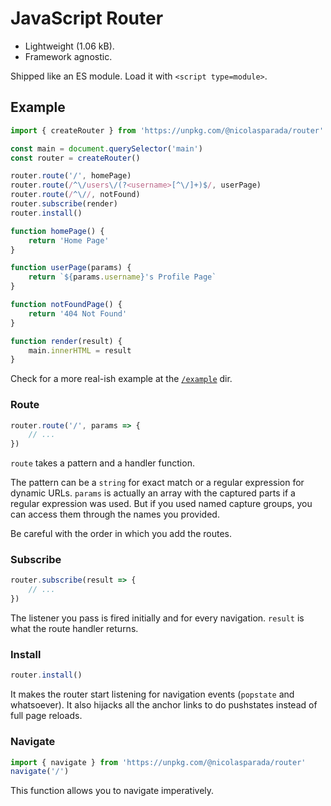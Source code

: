 # JavaScript Router

 - Lightweight (1.06 kB).
 - Framework agnostic.

Shipped like an ES module. Load it with `<script type=module>`.

## Example

```js
import { createRouter } from 'https://unpkg.com/@nicolasparada/router'

const main = document.querySelector('main')
const router = createRouter()

router.route('/', homePage)
router.route(/^\/users\/(?<username>[^\/]+)$/, userPage)
router.route(/^\//, notFound)
router.subscribe(render)
router.install()

function homePage() {
    return 'Home Page'
}

function userPage(params) {
    return `${params.username}'s Profile Page`
}

function notFoundPage() {
    return '404 Not Found'
}

function render(result) {
    main.innerHTML = result
}
```

Check for a more real-ish example at the [`/example`](https://js-router.netlify.com/) dir.

### Route

```js
router.route('/', params => {
    // ...
})
```

`route` takes a pattern and a handler function.

The pattern can be a `string` for exact match or a regular expression for dynamic URLs. `params` is actually an array with the captured parts if a regular expression was used. But if you used named capture groups, you can access them through the names you provided.

Be careful with the order in which you add the routes.

### Subscribe

```js
router.subscribe(result => {
    // ...
})
```

The listener you pass is fired initially and for every navigation.
`result` is what the route handler returns.

### Install

```js
router.install()
```

It makes the router start listening for navigation events (`popstate` and whatsoever). It also hijacks all the anchor links to do pushstates instead of full page reloads.

### Navigate

```js
import { navigate } from 'https://unpkg.com/@nicolasparada/router'
navigate('/')
```

This function allows you to navigate imperatively.
